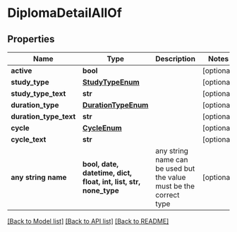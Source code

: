 # DiplomaDetailAllOf


## Properties
Name | Type | Description | Notes
------------ | ------------- | ------------- | -------------
**active** | **bool** |  | [optional] 
**study_type** | [**StudyTypeEnum**](StudyTypeEnum.md) |  | [optional] 
**study_type_text** | **str** |  | [optional] 
**duration_type** | [**DurationTypeEnum**](DurationTypeEnum.md) |  | [optional] 
**duration_type_text** | **str** |  | [optional] 
**cycle** | [**CycleEnum**](CycleEnum.md) |  | [optional] 
**cycle_text** | **str** |  | [optional] 
**any string name** | **bool, date, datetime, dict, float, int, list, str, none_type** | any string name can be used but the value must be the correct type | [optional]

[[Back to Model list]](../README.md#documentation-for-models) [[Back to API list]](../README.md#documentation-for-api-endpoints) [[Back to README]](../README.md)


